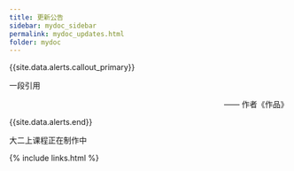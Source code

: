 ```yaml
---
title: 更新公告
sidebar: mydoc_sidebar
permalink: mydoc_updates.html
folder: mydoc
---
```


{{site.data.alerts.callout_primary}}
<p>一段引用</p>
<p align="right">—— 作者《作品》</p>

{{site.data.alerts.end}}

大二上课程正在制作中

{% include links.html %}

